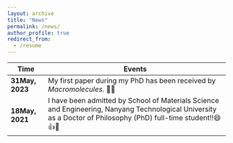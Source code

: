 ```yaml
---
layout: archive
title: "News"
permalink: /news/
author_profile: true
redirect_from:
  - /resume
---
```


|       Time       |                    Events                                  |
| ------------ | -------------------------------------------------------------------------------------------------- |
| **31May, 2023** | My first paper during my PhD has been received by _Macromolecules_.  🎉🎊|
| **18May, 2021** | I have been admitted by School of Materials Science and Engineering, Nanyang Technological University as a Doctor of Philosophy (PhD) full-time student!!😄👍🎇  |

